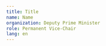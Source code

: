 ```yaml
---
title: Title
name: Name
organization: Deputy Prime Minister
role: Permanent Vice-Chair
lang: en
---
```

